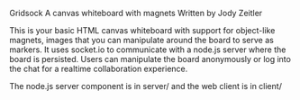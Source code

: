 Gridsock
A canvas whiteboard with magnets
Written by Jody Zeitler

This is your basic HTML canvas whiteboard with support for object-like magnets, images that you can manipulate around the board to serve as markers. It uses socket.io to communicate with a node.js server where the board is persisted. Users can manipulate the board anonymously or log into the chat for a realtime collaboration experience.

The node.js server component is in server/ and the web client is in client/